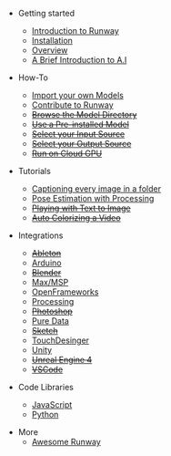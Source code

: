 * Getting started
    * [Introduction to Runway](/)
    * [Installation](installation.md)
    * [Overview](overview.md)
    * [A Brief Introduction to A.I](intro-to-ai.md)

* How-To
    * [Import your own Models](importing.md)
    * [Contribute to Runway](contribute.md)
    * [~~Browse the Model Directory~~](browse-model-directory.md)
    * [~~Use a Pre-installed Model~~](use-pre-installed-model.md)
    * [~~Select your Input Source~~](input-source.md)
    * [~~Select your Output Source~~](output-source.md)
    * [~~Run on Cloud GPU~~](cloud-gpu.md)

* Tutorials
    * [Captioning every image in a folder](tutorial_im2txt.md)
    * [Pose Estimation with Processing](tutorial_posenet_processing.md)
    * [~~Playing with Text to Image~~](tutorial_t2i.md)
    * [~~Auto Colorizing a Video~~](tutorial_colorzing_video.md)

* Integrations 
    * [~~Ableton~~](#)
    * [Arduino](https://github.com/runwayml/arduino)
    * [~~Blender~~](#)
    * [Max/MSP](https://github.com/runwayml/maxmsp)
    * [OpenFrameworks](https://github.com/runwayml/openFrameworks)
    * [Processing](https://github.com/runwayml/processing)
    * [~~Photoshop~~](#)
    * [Pure Data](https://github.com/runwayml/puredata)
    * [~~Sketch~~](#)
    * [TouchDesinger](https://github.com/runwayml/touchDesigner)
    * [Unity](https://github.com/runwayml/unity)
    * [~~Unreal Engine 4~~](#)
    * [~~VSCode~~](#)

* Code Libraries
    * [JavaScript](https://github.com/runwayml/javascript)
    * [Python](https://github.com/runwayml/python)

<!--
* Technical Reference

    * Input Data
        * [HTTP](deploy.md)
        * [OSC](helpers.md)
    * Output Data
        * [HTTP](deploy.md)
        * [OSC](helpers.md)
     -->

* More
    * [Awesome Runway](https://github.com/runwayml/awesome-runway)

